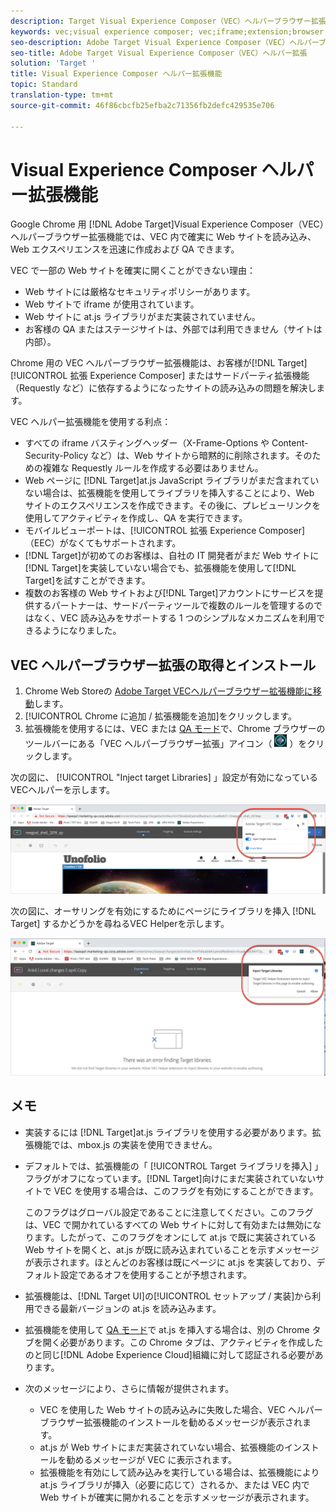 ```yaml
---
description: Target Visual Experience Composer（VEC）ヘルパーブラウザー拡張を使用して、VEC 内で確実に Web サイトを読み込み、エクスペリエンスを迅速に作成および QA する方法について説明します。
keywords: vec;visual experience composer; vec;iframe;extension;browser
seo-description: Adobe Target Visual Experience Composer（VEC）ヘルパーブラウザー拡張を使用して、VEC 内で確実に Web サイトを読み込み、エクスペリエンスを迅速に作成および QA する方法について説明します。
seo-title: Adobe Target Visual Experience Composer（VEC）ヘルパー拡張
solution: 'Target '
title: Visual Experience Composer ヘルパー拡張機能
topic: Standard
translation-type: tm+mt
source-git-commit: 46f86cbcfb25efba2c71356fb2defc429535e706

---
```



# Visual Experience Composer ヘルパー拡張機能

Google Chrome 用 [!DNL Adobe Target]Visual Experience Composer（VEC）ヘルパーブラウザー拡張機能では、VEC 内で確実に Web サイトを読み込み、Web エクスペリエンスを迅速に作成および QA できます。

VEC で一部の Web サイトを確実に開くことができない理由：

* Web サイトには厳格なセキュリティポリシーがあります。
* Web サイトで iframe が使用されています。
* Web サイトに at.js ライブラリがまだ実装されていません。
* お客様の QA またはステージサイトは、外部では利用できません（サイトは内部）。

Chrome 用の VEC ヘルパーブラウザー拡張機能は、お客様が[!DNL Target][!UICONTROL 拡張 Experience Composer] またはサードパーティ拡張機能（Requestly など）に依存するようになったサイトの読み込みの問題を解決します。

VEC ヘルパー拡張機能を使用する利点：

* すべての iframe バスティングヘッダー（X-Frame-Options や Content-Security-Policy など）は、Web サイトから暗黙的に削除されます。そのための複雑な Requestly ルールを作成する必要はありません。
* Web ページに [!DNL Target]at.js JavaScript ライブラリがまだ含まれていない場合は、拡張機能を使用してライブラリを挿入することにより、Web サイトのエクスペリエンスを作成できます。その後に、プレビューリンクを使用してアクティビティを作成し、QA を実行できます。
* モバイルビューポートは、[!UICONTROL 拡張 Experience Composer] （EEC）がなくてもサポートされます。
* [!DNL Target]が初めてのお客様は、自社の IT 開発者がまだ Web サイトに[!DNL Target]を実装していない場合でも、拡張機能を使用して[!DNL Target]を試すことができます。
* 複数のお客様の Web サイトおよび[!DNL Target]アカウントにサービスを提供するパートナーは、サードパーティツールで複数のルールを管理するのではなく、VEC 読み込みをサポートする 1 つのシンプルなメカニズムを利用できるようになりました。

## VEC ヘルパーブラウザー拡張の取得とインストール

1. Chrome Web Storeの [Adobe Target VECヘルパーブラウザー拡張機能に移動](https://chrome.google.com/webstore/detail/adobe-target-vec-helper/ggjpideecfnbipkacplkhhaflkdjagak)します。
1. [!UICONTROL Chrome に追加 / 拡張機能を追加]をクリックします。
1. 拡張機能を使用するには、VEC または [QA モード](/help/c-activities/c-activity-qa/activity-qa.md)で、Chrome ブラウザーのツールバーにある「VEC ヘルパーブラウザー拡張」アイコン（ ![「VEC ヘルパー」アイコン](/help/c-experiences/c-visual-experience-composer/r-troubleshoot-composer/assets/vec-help-extension.png) ）をクリックします。

次の図に、 [!UICONTROL &quot;Inject target Libraries] 」設定が有効になっているVECヘルパーを示します。

![VECヘルパー1](/help/c-experiences/c-visual-experience-composer/r-troubleshoot-composer/assets/vec-help-extension-1.png)

次の図に、オーサリングを有効にするためにページにライブラリを挿入 [!DNL Target] するかどうかを尋ねるVEC Helperを示します。

![VECヘルパー2](/help/c-experiences/c-visual-experience-composer/r-troubleshoot-composer/assets/vec-helper.png)

## メモ

* 実装するには [!DNL Target]at.js ライブラリを使用する必要があります。拡張機能では、mbox.js の実装を使用できません。
* デフォルトでは、拡張機能の「 [!UICONTROL Target ライブラリを挿入] 」フラグがオフになっています。[!DNL Target]向けにまだ実装されていないサイトで VEC を使用する場合は、このフラグを有効にすることができます。

   このフラグはグローバル設定であることに注意してください。このフラグは、VEC で開かれているすべての Web サイトに対して有効または無効になります。したがって、このフラグをオンにして at.js で既に実装されている Web サイトを開くと、at.js が既に読み込まれていることを示すメッセージが表示されます。ほとんどのお客様は既にページに at.js を実装しており、デフォルト設定であるオフを使用することが予想されます。

* 拡張機能は、[!DNL Target UI]の[!UICONTROL セットアップ / 実装]から利用できる最新バージョンの at.js を読み込みます。
* 拡張機能を使用して [QA モード](/help/c-activities/c-activity-qa/activity-qa.md)で at.js を挿入する場合は、別の Chrome タブを開く必要があります。この Chrome タブは、アクティビティを作成したのと同じ[!DNL Adobe Experience Cloud]組織に対して認証される必要があります。
* 次のメッセージにより、さらに情報が提供されます。

   * VEC を使用した Web サイトの読み込みに失敗した場合、VEC ヘルパーブラウザー拡張機能のインストールを勧めるメッセージが表示されます。
   * at.js が Web サイトにまだ実装されていない場合、拡張機能のインストールを勧めるメッセージが VEC に表示されます。
   * 拡張機能を有効にして読み込みを実行している場合は、拡張機能により at.js ライブラリが挿入（必要に応じて）されるか、または VEC 内で Web サイトが確実に開かれることを示すメッセージが表示されます。